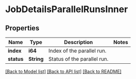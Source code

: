 # JobDetailsParallelRunsInner

## Properties

Name | Type | Description | Notes
------------ | ------------- | ------------- | -------------
**index** | **i64** | Index of the parallel run. | 
**status** | **String** | Status of the parallel run. | 

[[Back to Model list]](../README.md#documentation-for-models) [[Back to API list]](../README.md#documentation-for-api-endpoints) [[Back to README]](../README.md)


